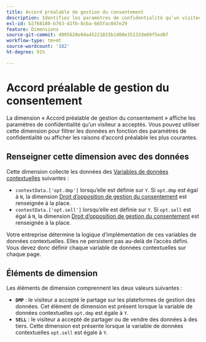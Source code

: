 ```yaml
---
title: Accord préalable de gestion du consentement
description: Identifiez les paramètres de confidentialité qu’un visiteur a acceptés.
exl-id: b2768180-b763-41fb-8cba-665fac047e29
feature: Dimensions
source-git-commit: d095628e94a45221815b1d08e35132de09f5ed8f
workflow-type: tm+mt
source-wordcount: '182'
ht-degree: 91%

---
```


# Accord préalable de gestion du consentement

La dimension « Accord préalable de gestion du consentement » [](overview.md) affiche les paramètres de confidentialité qu’un visiteur a acceptés. Vous pouvez utiliser cette dimension pour filtrer les données en fonction des paramètres de confidentialité ou afficher les raisons d’accord préalable les plus courantes.

## Renseigner cette dimension avec des données

Cette dimension collecte les données des [Variables de données contextuelles](/help/implement/vars/page-vars/contextdata.md) suivantes :

* `contextData.['opt.dmp']` lorsqu’elle est définie sur `Y`. Si `opt.dmp` est égal à `N`, la dimension [Droit d’opposition de gestion du consentement](cm-opt-out.md) est renseignée à la place.
* `contextData.['opt.sell']` lorsqu’elle est définie sur `Y`. Si `opt.sell` est égal à `N`, la dimension [Droit d’opposition de gestion du consentement](cm-opt-out.md) est renseignée à la place.

Votre entreprise détermine la logique d’implémentation de ces variables de données contextuelles. Elles ne persistent pas au-delà de l’accès défini. Vous devez donc définir chaque variable de données contextuelles sur chaque page.

## Éléments de dimension

Les éléments de dimension comprennent les deux valeurs suivantes :

* **`DMP`** : le visiteur a accepté le partage sur les plateformes de gestion des données. Cet élément de dimension est présent lorsque la variable de données contextuelles `opt.dmp` est égale à `Y`.
* **`SELL`** : le visiteur a accepté de partager ou de vendre des données à des tiers. Cette dimension est présente lorsque la variable de données contextuelles `opt.sell` est égale à `Y`.
